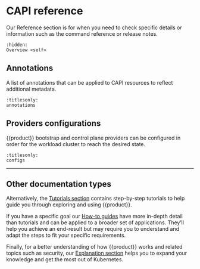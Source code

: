 # CAPI reference

Our Reference section is for when you need to check specific details or
information such as the command reference or release notes.

```{toctree}
:hidden:
Overview <self>
```


## Annotations

A list of annotations that can be applied to CAPI resources to reflect
additional metadata.

```{toctree}
:titlesonly:
annotations
```

## Providers configurations

{{product}} bootstrap and control plane providers can be configured in order for
the workload cluster to reach the desired state.

```{toctree}
:titlesonly:
configs

```

---

## Other documentation types

Alternatively, the [Tutorials section] contains step-by-step tutorials to help
guide you through exploring and using {{product}}.

If you have a specific goal our [How-to guides] have more in-depth detail than
tutorials and can be applied to a broader set of applications. They’ll help you
achieve an end-result but may require you to understand and adapt the steps to
fit your specific requirements.

Finally, for a better understanding of how {{product}} works and
related topics such as security, our [Explanation section] helps you to expand
your knowledge and get the most out of Kubernetes.

<!--LINKS -->
[Tutorials section]: ../tutorial/index
[How-to guides]: ../howto/index
[Explanation section]: ../explanation/index

